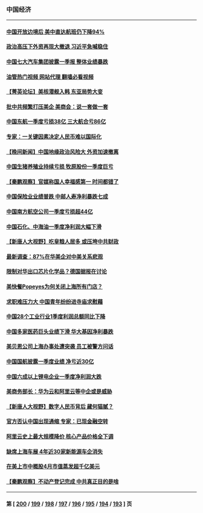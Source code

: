 ### 中国经济
---
#### [中国开放边境后 美中直达航班仍下降94%](../../pages/ncid283/n13984142.md?04291245) 
#### [政治高压下外资再现大撤退 习近平急喊稳住](../../pages/ncid283/n13984135.md?04291245) 
#### [中国七大汽车集团披露一季报 整体业绩暴跌](../../pages/ncid283/n13984011.md?04291245) 
#### [油管热门视频 网站代理 翻墙必看视频](http://138.2.39.72:81/youtube.html?epic-marker?04291245)
#### [【菁英论坛】美核潜舰入韩 东亚局势大变](../../pages/ncid283/n13984009.md?04291245) 
#### [批中共频繁打压美企 美商会：说一套做一套](../../pages/ncid283/n13983961.md?04291245) 
#### [中国东航一季度亏损38亿 三大航合亏86亿](../../pages/ncid283/n13983922.md?04291245) 
#### [专家：一关键因素决定人民币难以国际化](../../pages/ncid283/n13983612.md?04291245) 
#### [【晚间新闻】中国地缘政治风险大 外资加速撤离](../../pages/ncid283/n13983577.md?04291245) 
#### [中国生猪养殖业持续亏损 牧原股份一季度巨亏](../../pages/ncid283/n13983234.md?04291245) 
#### [【秦鹏观察】官媒称国人幸福感第一 时间都错了](../../pages/ncid283/n13983216.md?04291245) 
#### [中国保险业业绩普跌 中邮人寿净利暴跌七成](../../pages/ncid283/n13983204.md?04291245) 
#### [中国南方航空公司一季度亏损超44亿](../../pages/ncid283/n13983150.md?04291245) 
#### [中国石化、中海油一季度净利润大幅下滑](../../pages/ncid283/n13983139.md?04291245) 
#### [【新唐人大视野】吃皇粮人居多 或压垮中共财政](../../pages/ncid283/n13983024.md?04291245) 
#### [最新调查：87%在华美企对中美关系悲观](../../pages/ncid283/n13982885.md?04291245) 
#### [限制对华出口芯片化学品？德国据报在讨论](../../pages/ncid283/n13982867.md?04291245) 
#### [美快餐Popeyes为何关闭上海所有门店？](../../pages/ncid283/n13982948.md?04291245) 
#### [求职难压力大 中国青年纷纷进寺庙求慰藉](../../pages/ncid283/n13982684.md?04291245) 
#### [中国28个工业行业1季度利润总额同比下降](../../pages/ncid283/n13982745.md?04291245) 
#### [中国多家医药巨头业绩下滑 华大基因净利暴跌](../../pages/ncid283/n13982355.md?04291245) 
#### [美贝恩公司上海办事处遭突袭 员工被警方问话](../../pages/ncid283/n13982485.md?04291245) 
#### [中国国航披露一季度业绩 净亏近30亿](../../pages/ncid283/n13982413.md?04291245) 
#### [中国六成以上锂电企业一季度净利润大跌](../../pages/ncid283/n13982386.md?04291245) 
#### [美商务部长：华为云和阿里云等中企或是威胁](../../pages/ncid283/n13982359.md?04291245) 
#### [【新唐人大视野】数字人民币背后 藏何猫腻？](../../pages/ncid283/n13982287.md?04291245) 
#### [官方否认中国出现通缩 专家：已现金融空转](../../pages/ncid283/n13982271.md?04291245) 
#### [阿里云史上最大规模降价 核心产品价格全下调](../../pages/ncid283/n13982054.md?04291245) 
#### [缺席上海车展 4年近30家新能源车企消失](../../pages/ncid283/n13981952.md?04291245) 
#### [在美上市中概股4月市值蒸发超千亿美元](../../pages/ncid283/n13981756.md?04291245) 
#### [【秦鹏观察】不动产登记完成 中共真正目的是啥](../../pages/ncid283/n13981623.md?04291245) 

---
#### 第 [ [200](./200.md?04291245) / [199](./199.md?04291245) / [198](./198.md?04291245) / [197](./197.md?04291245) / [196](./196.md?04291245) / [195](./195.md?04291245) / [194](./194.md?04291245) / [193](./193.md?04291245) ] 页

